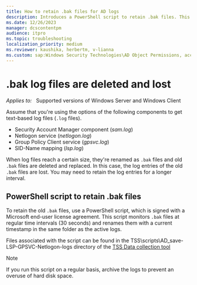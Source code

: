 ```yaml
---
title: How to retain .bak files for AD logs
description: Introduces a PowerShell script to retain .bak files. This script monitors .bak files at regular time intervals and renames them with a current timestamp.
ms.date: 12/26/2023
manager: dcscontentpm
audience: itpro
ms.topic: troubleshooting
localization_priority: medium
ms.reviewer: kaushika, herbertm, v-lianna
ms.custom: sap:Windows Security Technologies\AD Object Permissions, access control, delegation, AdminSDHolder and auditing, csstroubleshoot
---
```

# .bak log files are deleted and lost

_Applies to:_ &nbsp; Supported versions of Windows Server and Windows Client

Assume that you're using the options of the following components to get text-based log files (`.log` files).

- Security Account Manager component (*sam.log*)
- Netlogon service (*netlogon.log*)
- Group Policy Client service (*gpsvc.log*)
- SID-Name mapping (*lsp.log*)

When log files reach a certain size, they're renamed as `.bak` files and old `.bak` files are deleted and replaced. In this case, the log entries of the old `.bak` files are lost. You may need to retain the log entries for a longer interval.

## PowerShell script to retain .bak files

To retain the old `.bak` files, use a PowerShell script, which is signed with a Microsoft end-user license agreement. This script monitors `.bak` files at regular time intervals (30 seconds) and renames them with a current timestamp in the same folder as the active logs.

Files associated with the script can be found in the TSS\scripts\AD_save-LSP-GPSVC-Netlogon-logs directory of the [TSS Data collection tool](https://aka.ms/getTSS)

> [!NOTE]
> If you run this script on a regular basis, archive the logs to prevent an overuse of hard disk space.
